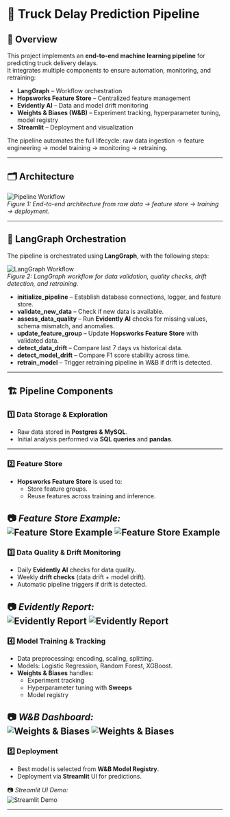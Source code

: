 # 🚛 Truck Delay Prediction Pipeline

## 📌 Overview
This project implements an **end-to-end machine learning pipeline** for predicting truck delivery delays.  
It integrates multiple components to ensure automation, monitoring, and retraining:

- **LangGraph** – Workflow orchestration  
- **Hopsworks Feature Store** – Centralized feature management  
- **Evidently AI** – Data and model drift monitoring  
- **Weights & Biases (W&B)** – Experiment tracking, hyperparameter tuning, model registry  
- **Streamlit** – Deployment and visualization  

The pipeline automates the full lifecycle: raw data ingestion → feature engineering → model training → monitoring → retraining.

---

## 🗂️ Architecture

![Pipeline Workflow](imgs/pl.png)  
*Figure 1: End-to-end architecture from raw data → feature store → training → deployment.*

---

## 🔄 LangGraph Orchestration

The pipeline is orchestrated using **LangGraph**, with the following steps:

![LangGraph Workflow](imgs/my_langgraph_graph.png)  
*Figure 2: LangGraph workflow for data validation, quality checks, drift detection, and retraining.*

- **initialize_pipeline** – Establish database connections, logger, and feature store.  
- **validate_new_data** – Check if new data is available.  
- **assess_data_quality** – Run **Evidently AI** checks for missing values, schema mismatch, and anomalies.  
- **update_feature_group** – Update **Hopsworks Feature Store** with validated data.  
- **detect_data_drift** – Compare last 7 days vs historical data.  
- **detect_model_drift** – Compare F1 score stability across time.  
- **retrain_model** – Trigger retraining pipeline in W&B if drift is detected.  

---

## 🏗️ Pipeline Components

### 1️⃣ Data Storage & Exploration
- Raw data stored in **Postgres & MySQL**.  
- Initial analysis performed via **SQL queries** and **pandas**.  

---

### 2️⃣ Feature Store
- **Hopsworks Feature Store** is used to:  
  - Store feature groups.  
  - Reuse features across training and inference.  

📷 *Feature Store Example:*  
![Feature Store Example](imgs/hw01.png)
![Feature Store Example](imgs/hw02.png)
---

### 3️⃣ Data Quality & Drift Monitoring
- Daily **Evidently AI** checks for data quality.  
- Weekly **drift checks** (data drift + model drift).  
- Automatic pipeline triggers if drift is detected.  

📷 *Evidently Report:*  
![Evidently Report](imgs/ev02.png)
![Evidently Report](imgs/ev01.png)
---

### 4️⃣ Model Training & Tracking
- Data preprocessing: encoding, scaling, splitting.  
- Models: Logistic Regression, Random Forest, XGBoost.  
- **Weights & Biases** handles:  
  - Experiment tracking  
  - Hyperparameter tuning with **Sweeps**  
  - Model registry  

📷 *W&B Dashboard:*  
![Weights & Biases](imgs/wb01.png)
![Weights & Biases](imgs/wb02.png)
---

### 5️⃣ Deployment
- Best model is selected from **W&B Model Registry**.  
- Deployment via **Streamlit** UI for predictions.  

📷 *Streamlit UI Demo:*  
![Streamlit Demo](imgs/image.png)

---
